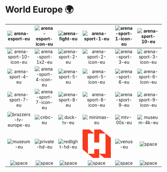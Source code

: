 # World Europe 🌍

| ![arena-esport-eu] | ![arena-esport-icon-eu] | ![arena-fight-eu] | ![arena-sport-1-eu] | ![arena-sport-1-icon-eu] | ![arena-sport-10-eu] |
|:---:|:---:|:---:|:---:|:---:|:---:|
| ![arena-sport-10-icon-eu] | ![arena-sport-1x2-eu] | ![arena-sport-2-eu] | ![arena-sport-2-icon-eu] | ![arena-sport-3-eu] | ![arena-sport-3-icon-eu] |
| ![arena-sport-4-eu] | ![arena-sport-4-icon-eu] | ![arena-sport-5-eu] | ![arena-sport-5-icon-eu] | ![arena-sport-6-eu] | ![arena-sport-6-icon-eu] |
| ![arena-sport-7-eu] | ![arena-sport-7-icon-eu] | ![arena-sport-8-eu] | ![arena-sport-8-icon-eu] | ![arena-sport-9-eu] | ![arena-sport-9-icon-eu] |
| ![brazzers-tv-europe-eu] | ![cnbc-eu] | ![duck-tv-eu] | ![minimax-eu] | ![mtv-00s-eu] | ![museum-4k-eu] |
| ![museum-eu] | ![private-hd-eu] | ![redlight-hd-eu] | ![rossiya-budushchego-tv-eu] | ![venus-eu] | ![space] |
| ![space]| ![space]| ![space]| ![space]| ![space]| ![space]|


[arena-esport-eu]:arena-sport/arena-esport-eu.png
[arena-esport-icon-eu]:arena-sport/arena-esport-icon-eu.png
[arena-fight-eu]:arena-sport/arena-fight-eu.png
[arena-sport-1-eu]:arena-sport/arena-sport-1-eu.png
[arena-sport-1-icon-eu]:arena-sport/arena-sport-1-icon-eu.png
[arena-sport-10-eu]:arena-sport/arena-sport-10-eu.png
[arena-sport-10-icon-eu]:arena-sport/arena-sport-10-icon-eu.png
[arena-sport-1x2-eu]:arena-sport/arena-sport-1x2-eu.png
[arena-sport-2-eu]:arena-sport/arena-sport-2-eu.png
[arena-sport-2-icon-eu]:arena-sport/arena-sport-2-icon-eu.png
[arena-sport-3-eu]:arena-sport/arena-sport-3-eu.png
[arena-sport-3-icon-eu]:arena-sport/arena-sport-3-icon-eu.png
[arena-sport-4-eu]:arena-sport/arena-sport-4-eu.png
[arena-sport-4-icon-eu]:arena-sport/arena-sport-4-icon-eu.png
[arena-sport-5-eu]:arena-sport/arena-sport-5-eu.png
[arena-sport-5-icon-eu]:arena-sport/arena-sport-5-icon-eu.png
[arena-sport-6-eu]:arena-sport/arena-sport-6-eu.png
[arena-sport-6-icon-eu]:arena-sport/arena-sport-6-icon-eu.png
[arena-sport-7-eu]:arena-sport/arena-sport-7-eu.png
[arena-sport-7-icon-eu]:arena-sport/arena-sport-7-icon-eu.png
[arena-sport-8-eu]:arena-sport/arena-sport-8-eu.png
[arena-sport-8-icon-eu]:arena-sport/arena-sport-8-icon-eu.png
[arena-sport-9-eu]:arena-sport/arena-sport-9-eu.png
[arena-sport-9-icon-eu]:arena-sport/arena-sport-9-icon-eu.png
[brazzers-tv-europe-eu]:brazzers-tv-europe-eu.png
[cnbc-eu]:cnbc-eu.png
[duck-tv-eu]:duck-tv-eu.png
[minimax-eu]:minimax-eu.png
[mtv-00s-eu]:mtv-00s-eu.png
[museum-4k-eu]:museum-4k-eu.png
[museum-eu]:museum-eu.png
[private-hd-eu]:private-hd-eu.png
[redlight-hd-eu]:redlight-hd-eu.png
[rossiya-budushchego-tv-eu]:rossiya-budushchego-tv-eu.png
[venus-eu]:venus-eu.png

[space]:../../misc/space-1500.png "Space"

